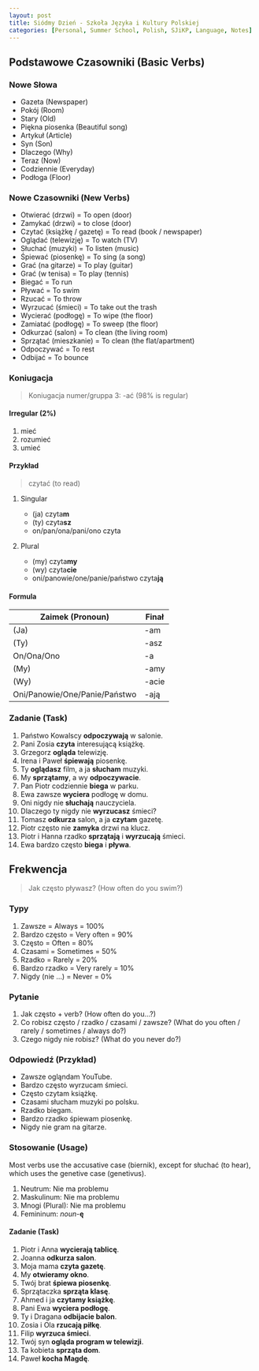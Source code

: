 ```yaml
---
layout: post
title: Siódmy Dzień - Szkoła Języka i Kultury Polskiej
categories: [Personal, Summer School, Polish, SJiKP, Language, Notes]
---
```


## Podstawowe Czasowniki (Basic Verbs)

### Nowe Słowa

- Gazeta (Newspaper)
- Pokój (Room)
- Stary (Old)
- Piękna piosenka (Beautiful song)
- Artykuł (Article)
- Syn (Son)
- Dlaczego (Why)
- Teraz (Now)
- Codziennie (Everyday)
- Podłoga (Floor)

### Nowe Czasowniki (New Verbs)

- Otwierać (drzwi) = To open (door)
- Zamykać (drzwi) = to close (door)
- Czytać (książkę / gazetę) = To read (book / newspaper)
- Oglądać (telewizję) = To watch (TV)
- Słuchać (muzyki) = To listen (music)
- Śpiewać (piosenkę) = To sing (a song)
- Grać (na gitarze) = To play (guitar)
- Grać (w tenisa) = To play (tennis)
- Biegać = To run
- Pływać = To swim
- Rzucać = To throw
- Wyrzucać (śmieci) = To take out the trash
- Wycierać (podłogę) = To wipe (the floor)
- Zamiatać (podłogę) = To sweep (the floor)
- Odkurzać (salon) = To clean (the living room)
- Sprzątać (mieszkanie) = To clean (the flat/apartment)
- Odpoczywać = To rest
- Odbijać = To bounce

### Koniugacja

> Koniugacja numer/gruppa 3: -ać (98% is regular)

#### Irregular (2%)

1. mieć
2. rozumieć
3. umieć

#### Przykład

> czytać (to read)

1. Singular

    - (ja) czyta**m**
    - (ty) czyta**sz**
    - on/pan/ona/pani/ono czyta

2. Plural

    - (my) czyta**my**
    - (wy) czyta**cie**
    - oni/panowie/one/panie/państwo czyta**ją**

#### Formula

| **Zaimek (Pronoun)**          | **Finał** |
|-------------------------------|-----------|
| (Ja)                          | -am       |
| (Ty)                          | -asz      |
| On/Ona/Ono                    | -a        |
| (My)                          | -amy      |
| (Wy)                          | -acie     |
| Oni/Panowie/One/Panie/Państwo | -ają      |

### Zadanie (Task)

1. Państwo Kowalscy **odpoczywają** w salonie.
2. Pani Zosia **czyta** interesującą książkę.
3. Grzegorz **ogląda** telewizję.
4. Irena i Paweł **śpiewają** piosenkę.
5. Ty **oglądasz** film, a ja **słucham** muzyki.
6. My **sprzątamy**, a wy **odpoczywacie**.
7. Pan Piotr codziennie **biega** w parku.
8. Ewa zawsze **wyciera** podłogę w domu.
9. Oni nigdy nie **słuchają** nauczyciela.
10. Dlaczego ty nigdy nie **wyrzucasz** śmieci?
11. Tomasz **odkurza** salon, a ja **czytam** gazetę.
12. Piotr często nie **zamyka** drzwi na klucz.
13. Piotr i Hanna rzadko **sprzątają** i **wyrzucają** śmieci.
14. Ewa bardzo często **biega** i **pływa**.

## Frekwencja

> Jak często pływasz? (How often do you swim?)

### Typy

1. Zawsze = Always = 100%
2. Bardzo często = Very often = 90%
3. Często = Often = 80%
4. Czasami = Sometimes = 50%
5. Rzadko = Rarely = 20%
6. Bardzo rzadko = Very rarely = 10%
7. Nigdy (nie ...) = Never = 0%

### Pytanie

1. Jak często + verb? (How often do you...?)
2. Co robisz często / rzadko / czasami / zawsze? (What do you often / rarely / sometimes / always do?)
3. Czego nigdy nie robisz? (What do you never do?)

### Odpowiedź (Przykład)

- Zawsze ogląndam YouTube.
- Bardzo często wyrzucam śmieci.
- Często czytam książkę.
- Czasami słucham muzyki po polsku.
- Rzadko biegam.
- Bardzo rzadko śpiewam piosenkę.
- Nigdy nie gram na gitarze.

### Stosowanie (Usage)

Most verbs use the accusative case (biernik), except for słuchać (to hear), which uses the genetive case (genetivus).

1. Neutrum: Nie ma problemu
2. Maskulinum: Nie ma problemu
3. Mnogi (Plural): Nie ma problemu
4. Femininum: *noun*-**ę**

#### Zadanie (Task)

1. Piotr i Anna **wycierają tablicę**.
2. Joanna **odkurza salon**.
3. Moja mama **czyta gazetę**.
4. My **otwieramy okno**.
5. Twój brat **śpiewa piosenkę**.
6. Sprzątaczka **sprząta klasę**.
7. Ahmed i ja **czytamy książkę**.
8. Pani Ewa **wyciera podłogę**.
9. Ty i Dragana **odbijacie balon**.
10. Zosia i Ola **rzucają piłkę**.
11. Filip **wyrzuca śmieci**.
12. Twój syn **ogląda program w telewizji**.
13. Ta kobieta **sprząta dom**.
14. Paweł **kocha Magdę**.
